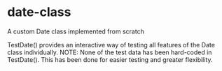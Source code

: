 # date-class
A custom Date class implemented from scratch

TestDate() provides an interactive way of testing all features of the Date class individually.
NOTE: None of the test data has been hard-coded in TestDate(). This has been done for easier testing and greater flexibility.
